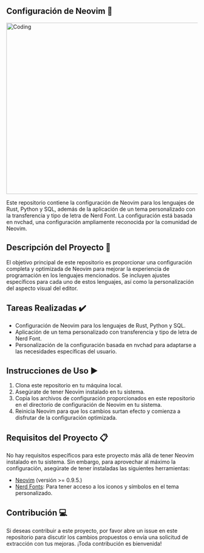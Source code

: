 ## Configuración de Neovim 🎨

<img align="center" alt="Coding" width="1000" height="450" src="https://imgs.search.brave.com/ZsmjlF3zasq9GOml1fr55HdHI35V7_Qv7KTYx1TfARE/rs:fit:860:0:0/g:ce/aHR0cHM6Ly9wcmV2/aWV3LnJlZGQuaXQv/YW4tb2stY29sb3Jz/Y2hlbWUtdjAtZ2Vm/MHg1ZmJydHhjMS5w/bmc_d2lkdGg9NjQw/JmNyb3A9c21hcnQm/YXV0bz13ZWJwJnM9/NmQ4MGNiNjVkNDE1/MWZmNjg2MDRkNjM4/OGExNWYxZjYyOTg1/YTJmMA">

Este repositorio contiene la configuración de Neovim para los lenguajes de Rust, Python y SQL, además de la aplicación de un tema personalizado con la transferencia y tipo de letra de Nerd Font. La configuración está basada en nvchad, una configuración ampliamente reconocida por la comunidad de Neovim.

## Descripción del Proyecto 📝

El objetivo principal de este repositorio es proporcionar una configuración completa y optimizada de Neovim para mejorar la experiencia de programación en los lenguajes mencionados. Se incluyen ajustes específicos para cada uno de estos lenguajes, así como la personalización del aspecto visual del editor.

## Tareas Realizadas ✔️

- Configuración de Neovim para los lenguajes de Rust, Python y SQL.
- Aplicación de un tema personalizado con transferencia y tipo de letra de Nerd Font.
- Personalización de la configuración basada en nvchad para adaptarse a las necesidades específicas del usuario.


## Instrucciones de Uso ▶️

1. Clona este repositorio en tu máquina local.
2. Asegúrate de tener Neovim instalado en tu sistema.
3. Copia los archivos de configuración proporcionados en este repositorio en el directorio de configuración de Neovim en tu sistema.
4. Reinicia Neovim para que los cambios surtan efecto y comienza a disfrutar de la configuración optimizada.

## Requisitos del Proyecto 📋

No hay requisitos específicos para este proyecto más allá de tener Neovim instalado en tu sistema. Sin embargo, para aprovechar al máximo la configuración, asegúrate de tener instaladas las siguientes herramientas:

- [Neovim](https://neovim.io/) (versión >= 0.9.5.)
- [Nerd Fonts](https://www.nerdfonts.com/): Para tener acceso a los iconos y símbolos en el tema personalizado.

## Contribución 💻

Si deseas contribuir a este proyecto, por favor abre un issue en este repositorio para discutir los cambios propuestos o envía una solicitud de extracción con tus mejoras. ¡Toda contribución es bienvenida!

